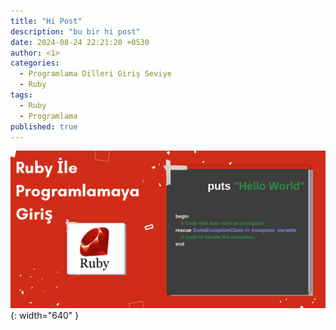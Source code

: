 ```yaml
---
title: "Hi Post"
description: "bu bir hi post"
date: 2024-08-24 22:21:20 +0530
author: <1>
categories:
  - Programlama Dilleri Giriş Seviye
  - Ruby
tags:
  - Ruby
  - Programlama
published: true
---
```


![banner-images](images/ruby-part-1/ruby-giris-banner.png){: width="640" }